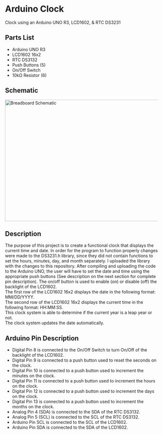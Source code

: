 <h1>Arduino Clock</h1>
Clock using an Arduino UNO R3, LCD1602, &amp; RTC DS3231

<!--- Parts List !--->
<h2>Parts List</h2>
<ul>
  <li>Arduino UNO R3</li>
  <li>LCD1602 16x2</li>
  <li>RTC DS3132</li>
  <li>Push Buttons (5)</li>
  <li>On/Off Switch</li>
  <li>10k&Omega; Resistor (6)</li>
</ul>
<!--- Schematic Diagram !--->
<h2>Schematic</h2>
<img src = "https://4.bp.blogspot.com/yGKnDue2d4s/V7FKZIpT_aI/AAAAAAAAAjM/x6ymeUM7dPQIYxDF7Zf0gHShdZVsBk6eQCLcB/s1600/Arduino_Clock.jpg" alt="Breadboard Schematic" width="600" height="400">
<!-- Description !--->
<h2>Description</h2>
<p>
    The purpose of this project is to create a functional clock that displays the current time and date.
    In order for the program to function properly changes were made to the DS3231.h library, since they 
    did not contain functions to set the hours, minutes, day, and month separately. I uploaded the library
    with the changes to this repository. After compiling and uploading the code to the Arduino UNO, the
    user will have to set the date and time using the appropriate push buttons (See description on the next section
    for complete pin description). The on/off button is used to enable (on) or disable (off) the backlight of the LCD1602.
    <br />
    The first row of the LCD1602 16x2 displays the date in the following format: MM/DD/YYYY.<br />
    The second row of the LCD1602 16x2 displays the current time in the following format: HH:MM:SS.<br />
    This clock system is able to determine if the current year is a leap year or not.<br />
    The clock system updates the date automatically.<br />
</p>
<h2>Arduino Pin Description</h2>
<ul>
  <li>Digital Pin 8 is connected to the On/Off Switch to turn On/Off of the backlight of the LCD1602.</li>
  <li>Digital Pin 9 is connected to a push button used to reset the seconds on the clock.</li>
  <li>Digital Pin 10 is connected to a push button used to increment the minutes on the clock.</li>
  <li>Digital Pin 11 is connected to a push button used to increment the hours on the clock.</li>
  <li>Digital Pin 12 is connected to a push button used to increment the days on the clock.</li>
  <li>Digital Pin 13 is connected to a push button used to increment the months on the clock.</li>
  <li>Analog Pin 4 (SDA) is connected to the SDA of the RTC DS3132.</li>
  <li>Analog Pin 5 (SCL) is connected to the SCL of the RTC DS3132.</li>
  <li>Arduino Pin SCL is connected to the SCL of the LCD1602.</li>
  <li>Arduino Pin SDA is connected to the SDA of the LCD1602.</li>
</ul>
